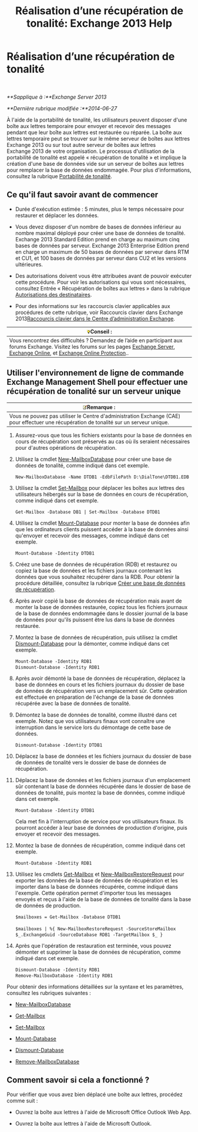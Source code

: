 ﻿---
title: 'Réalisation d’une récupération de tonalité: Exchange 2013 Help'
TOCTitle: Réalisation d’une récupération de tonalité
ms:assetid: 158817fa-4b17-4fa9-8341-a86609e6a388
ms:mtpsurl: https://technet.microsoft.com/fr-fr/library/Dd979810(v=EXCHG.150)
ms:contentKeyID: 51407161
ms.date: 05/23/2018
mtps_version: v=EXCHG.150
ms.translationtype: MT
---

# Réalisation d’une récupération de tonalité

 

_**Sapplique à :**Exchange Server 2013_

_**Dernière rubrique modifiée :**2014-06-27_

À l'aide de la portabilité de tonalité, les utilisateurs peuvent disposer d'une boîte aux lettres temporaire pour envoyer et recevoir des messages pendant que leur boîte aux lettres est restaurée ou réparée. La boîte aux lettres temporaire peut se trouver sur le même serveur de boîtes aux lettres Exchange 2013 ou sur tout autre serveur de boîtes aux lettres Exchange 2013 de votre organisation. Le processus d'utilisation de la portabilité de tonalité est appelé « récupération de tonalité » et implique la création d'une base de données vide sur un serveur de boîtes aux lettres pour remplacer la base de données endommagée. Pour plus d'informations, consultez la rubrique [Portabilité de tonalité](dial-tone-portability-exchange-2013-help.md).

## Ce qu'il faut savoir avant de commencer

  - Durée d'exécution estimée : 5 minutes, plus le temps nécessaire pour restaurer et déplacer les données.

  - Vous devez disposer d'un nombre de bases de données inférieur au nombre maximal déployé pour créer une base de données de tonalité. Exchange 2013 Standard Edition prend en charge au maximum cinq bases de données par serveur. Exchange 2013 Enterprise Edition prend en charge un maximum de 50 bases de données par serveur dans RTM et CU1, et 100 bases de données par serveur dans CU2 et les versions ultérieures.

  - Des autorisations doivent vous être attribuées avant de pouvoir exécuter cette procédure. Pour voir les autorisations qui vous sont nécessaires, consultez Entrée « Récupération de boîtes aux lettres » dans la rubrique [Autorisations des destinataires](recipients-permissions-exchange-2013-help.md).

  - Pour des informations sur les raccourcis clavier applicables aux procédures de cette rubrique, voir Raccourcis clavier dans Exchange 2013[Raccourcis clavier dans le Centre d’administration Exchange](keyboard-shortcuts-in-the-exchange-admin-center-exchange-online-protection-help.md).

<table>
<thead>
<tr class="header">
<th><img src="images/Bb125224.tip(EXCHG.150).gif" title="Conseil" alt="Conseil" />Conseil :</th>
</tr>
</thead>
<tbody>
<tr class="odd">
<td>Vous rencontrez des difficultés ? Demandez de l’aide en participant aux forums Exchange. Visitez les forums sur les pages <a href="https://go.microsoft.com/fwlink/p/?linkid=60612">Exchange Server</a>, <a href="https://go.microsoft.com/fwlink/p/?linkid=267542">Exchange Online</a>, et <a href="https://go.microsoft.com/fwlink/p/?linkid=285351">Exchange Online Protection</a>..</td>
</tr>
</tbody>
</table>


## Utiliser l'environnement de ligne de commande Exchange Management Shell pour effectuer une récupération de tonalité sur un serveur unique

<table>
<thead>
<tr class="header">
<th><img src="images/JJ159664.note(EXCHG.150).gif" title="Remarque" alt="Remarque" />Remarque :</th>
</tr>
</thead>
<tbody>
<tr class="odd">
<td>Vous ne pouvez pas utiliser le Centre d'administration Exchange (CAE) pour effectuer une récupération de tonalité sur un serveur unique.</td>
</tr>
</tbody>
</table>


1.  Assurez-vous que tous les fichiers existants pour la base de données en cours de récupération sont préservés au cas où ils seraient nécessaires pour d'autres opérations de récupération.

2.  Utilisez la cmdlet [New-MailboxDatabase](https://technet.microsoft.com/fr-fr/library/aa997976\(v=exchg.150\)) pour créer une base de données de tonalité, comme indiqué dans cet exemple.
    
        New-MailboxDatabase -Name DTDB1 -EdbFilePath D:\DialTone\DTDB1.EDB

3.  Utilisez la cmdlet [Set-Mailbox](https://technet.microsoft.com/fr-fr/library/bb123981\(v=exchg.150\)) pour déplacer les boîtes aux lettres des utilisateurs hébergés sur la base de données en cours de récupération, comme indiqué dans cet exemple.
    
        Get-Mailbox -Database DB1 | Set-Mailbox -Database DTDB1

4.  Utilisez la cmdlet [Mount-Database](https://technet.microsoft.com/fr-fr/library/aa998871\(v=exchg.150\)) pour monter la base de données afin que les ordinateurs clients puissent accéder à la base de données ainsi qu'envoyer et recevoir des messages, comme indiqué dans cet exemple.
    
        Mount-Database -Identity DTDB1

5.  Créez une base de données de récupération (RDB) et restaurez ou copiez la base de données et les fichiers journaux contenant les données que vous souhaitez récupérer dans la RDB. Pour obtenir la procédure détaillée, consultez la rubrique [Créer une base de données de récupération](create-a-recovery-database-exchange-2013-help.md).

6.  Après avoir copié la base de données de récupération mais avant de monter la base de données restaurée, copiez tous les fichiers journaux de la base de données endommagée dans le dossier journal de la base de données pour qu'ils puissent être lus dans la base de données restaurée.

7.  Montez la base de données de récupération, puis utilisez la cmdlet [Dismount-Database](https://technet.microsoft.com/fr-fr/library/bb124936\(v=exchg.150\)) pour la démonter, comme indiqué dans cet exemple.
    
        Mount-Database -Identity RDB1
        Dismount-Database -Identity RDB1

8.  Après avoir démonté la base de données de récupération, déplacez la base de données en cours et les fichiers journaux du dossier de base de données de récupération vers un emplacement sûr. Cette opération est effectuée en préparation de l'échange de la base de données récupérée avec la base de données de tonalité.

9.  Démontez la base de données de tonalité, comme illustré dans cet exemple. Notez que vos utilisateurs finaux vont connaître une interruption dans le service lors du démontage de cette base de données.
    
        Dismount-Database -Identity DTDB1

10. Déplacez la base de données et les fichiers journaux du dossier de base de données de tonalité vers le dossier de base de données de récupération.

11. Déplacez la base de données et les fichiers journaux d'un emplacement sûr contenant la base de données récupérée dans le dossier de base de données de tonalité, puis montez la base de données, comme indiqué dans cet exemple.
    
        Mount-Database -Identity DTDB1
    
    Cela met fin à l'interruption de service pour vos utilisateurs finaux. Ils pourront accéder à leur base de données de production d'origine, puis envoyer et recevoir des messages.

12. Montez la base de données de récupération, comme indiqué dans cet exemple.
    
        Mount-Database -Identity RDB1

13. Utilisez les cmdlets [Get-Mailbox](https://technet.microsoft.com/fr-fr/library/bb123685\(v=exchg.150\)) et [New-MailboxRestoreRequest](https://technet.microsoft.com/fr-fr/library/ff829875\(v=exchg.150\)) pour exporter les données de la base de données de récupération et les importer dans la base de données récupérée, comme indiqué dans l'exemple. Cette opération permet d'importer tous les messages envoyés et reçus à l'aide de la base de données de tonalité dans la base de données de production.
    
        $mailboxes = Get-Mailbox -Database DTDB1
    
        $mailboxes | %{ New-MailboxRestoreRequest -SourceStoreMailbox $_.ExchangeGuid -SourceDatabase RDB1 -TargetMailbox $_ }

14. Après que l'opération de restauration est terminée, vous pouvez démonter et supprimer la base de données de récupération, comme indiqué dans cet exemple.
    
        Dismount-Database -Identity RDB1
        Remove-MailboxDatabase -Identity RDB1

Pour obtenir des informations détaillées sur la syntaxe et les paramètres, consultez les rubriques suivantes :

  - [New-MailboxDatabase](https://technet.microsoft.com/fr-fr/library/aa997976\(v=exchg.150\))

  - [Get-Mailbox](https://technet.microsoft.com/fr-fr/library/bb123685\(v=exchg.150\))

  - [Set-Mailbox](https://technet.microsoft.com/fr-fr/library/bb123981\(v=exchg.150\))

  - [Mount-Database](https://technet.microsoft.com/fr-fr/library/aa998871\(v=exchg.150\))

  - [Dismount-Database](https://technet.microsoft.com/fr-fr/library/bb124936\(v=exchg.150\))

  - [Remove-MailboxDatabase](https://technet.microsoft.com/fr-fr/library/aa997931\(v=exchg.150\))

## Comment savoir si cela a fonctionné ?

Pour vérifier que vous avez bien déplacé une boîte aux lettres, procédez comme suit :

  - Ouvrez la boîte aux lettres à l'aide de Microsoft Office Outlook Web App.

  - Ouvrez la boîte aux lettres à l'aide de Microsoft Outlook.

